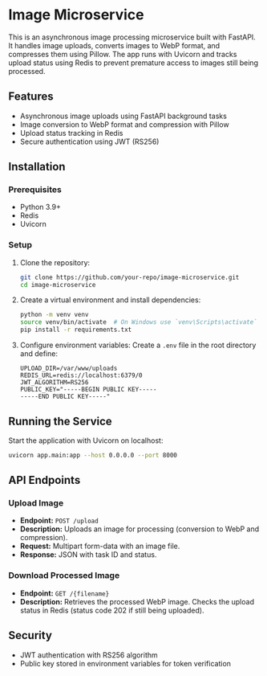 # Image Microservice

This is an asynchronous image processing microservice built with FastAPI. It handles image uploads, converts images to WebP format, and compresses them using Pillow. The app runs with Uvicorn and tracks upload status using Redis to prevent premature access to images still being processed.

## Features
- Asynchronous image uploads using FastAPI background tasks
- Image conversion to WebP format and compression with Pillow
- Upload status tracking in Redis
- Secure authentication using JWT (RS256)

## Installation

### Prerequisites
- Python 3.9+
- Redis
- Uvicorn

### Setup
1. Clone the repository:
   ```sh
   git clone https://github.com/your-repo/image-microservice.git
   cd image-microservice
   ```
2. Create a virtual environment and install dependencies:
   ```sh
   python -m venv venv
   source venv/bin/activate  # On Windows use `venv\Scripts\activate`
   pip install -r requirements.txt
   ```
3. Configure environment variables:
   Create a `.env` file in the root directory and define:
   ```env
   UPLOAD_DIR=/var/www/uploads
   REDIS_URL=redis://localhost:6379/0
   JWT_ALGORITHM=RS256
   PUBLIC_KEY="-----BEGIN PUBLIC KEY-----
   -----END PUBLIC KEY-----"
   ```

## Running the Service

Start the application with Uvicorn on localhost:
```sh
uvicorn app.main:app --host 0.0.0.0 --port 8000
```

## API Endpoints

### Upload Image
- **Endpoint:** `POST /upload`
- **Description:** Uploads an image for processing (conversion to WebP and compression).
- **Request:** Multipart form-data with an image file.
- **Response:** JSON with task ID and status.

### Download Processed Image
- **Endpoint:** `GET /{filename}`
- **Description:** Retrieves the processed WebP image. Checks the upload status in Redis (status code 202 if still being uploaded).

## Security
- JWT authentication with RS256 algorithm
- Public key stored in environment variables for token verification
